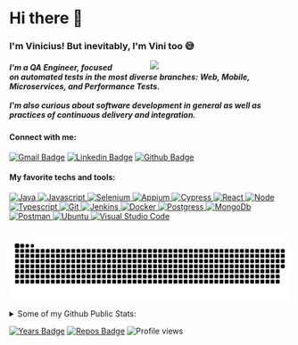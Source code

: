 <h1> Hi there 👋</h1>

<h3>I'm Vinicius! But inevitably, I'm Vini too 😅</h3>

<a href="https://www.hbo.com/silicon-valley" target="_blank">
  <img width=50% style="float: right; margin-left: 50px;" src="https://media2.giphy.com/media/l4FGEU8ISIv6SGzL2/source.gif">
</a>

<h5>
  I'm a QA Engineer, focused on automated tests in the most diverse branches: Web, Mobile, Microservices, and Performance Tests.
  <br/>
  <br/>
  I'm also curious about software development in general as well as practices of continuous delivery and integration.
</h5>

<h4>Connect with me: </h4>

[![Gmail Badge](https://img.shields.io/badge/Gmail-c14438?style=flat&logo=Gmail&logoColor=white)](mailto:viniciusflores379@gmail.com "Connect via Email")
[![Linkedin Badge](https://img.shields.io/badge/-LinkedIn-0072b1?style=flat&logo=Linkedin&logoColor=white)](https://www.linkedin.com/in/viniciusflores379/ "Connect on LinkedIn")
[![Github Badge](https://img.shields.io/badge/-GitHub-000000?style=flat&logo=Github&logoColor=white)](https://www.github.com/viniciusflores/ "Connect on GitHub")

<h4>My favorite techs and tools: </h4>

<a href="https://java.com/en/download/help/develop.html">
<img height="32" width="32" src="https://unpkg.com/simple-icons@v3/icons/java.svg" alt="Java"/>
</a>

<a href="https://javascript.info/js">
<img height="32" width="32" src="https://unpkg.com/simple-icons@v3/icons/javascript.svg" alt="Javascript"/>
</a>

<a href="https://www.selenium.dev/">
<img height="32" width="32" src="https://icon-library.com/images/selenium-icon/selenium-icon-12.jpg" alt="Selenium">
</a>

<a href="http://appium.io/">
<img height="32" width="32" src="https://brandslogos.com/wp-content/uploads/images/large/appium-logo-black-and-white.png" alt="Appium">
</a>

<a href="https://www.cypress.io/">
<img height="32" width="32" src="https://unpkg.com/simple-icons@v3/icons/cypress.svg" alt="Cypress"/>
</a>

<a href="https://reactjs.org/">
<img height="32" width="32" src="https://unpkg.com/simple-icons@v3/icons/react.svg" alt="React"/>
</a>

<a href="https://nodejs.org/en/">
<img height="32" width="32" src="https://unpkg.com/simple-icons@v3/icons/node-dot-js.svg" alt="Node"/>
</a>

<a href="https://www.typescriptlang.org/">
<img height="32" width="32" src="https://unpkg.com/simple-icons@v3/icons/typescript.svg" alt="Typescript"/>
</a>

<a href="https://git-scm.com/">
<img height="32" width="32" src="https://unpkg.com/simple-icons@v3/icons/git.svg" alt="Git"/>
</a>

<a href="https://www.jenkins.io/">
<img height="32" width="32" src="https://unpkg.com/simple-icons@v3/icons/jenkins.svg" alt="Jenkins"/>
</a>

<a href="https://www.docker.com/">
<img height="32" width="32" src="https://unpkg.com/simple-icons@v3/icons/docker.svg" alt="Docker"/>
</a>

<a href="https://www.postgresql.org/">
<img height="32" width="32" src="https://unpkg.com/simple-icons@v3/icons/postgresql.svg" alt="Postgress"/>
</a>

<a href="https://www.mongodb.com/">
<img height="32" width="32" src="https://unpkg.com/simple-icons@v3/icons/mongodb.svg" alt="MongoDb"/>
</a>

<a href="https://www.postman.com/">
<img height="32" width="32" src="https://unpkg.com/simple-icons@v3/icons/postman.svg" alt="Postman"/>
</a>

<a href="https://ubuntu.com/">
<img height="32" width="32" src="https://unpkg.com/simple-icons@v3/icons/ubuntu.svg" alt="Ubuntu"/>
</a>

<a href="https://code.visualstudio.com/">
<img height="32" width="32" src="https://unpkg.com/simple-icons@v3/icons/visualstudiocode.svg" alt="Visual Studio Code"/>
</a>

<br/>
<br/>

![Snake animation](https://github.com/viniciusflores/viniciusflores/blob/output/github-contribution-grid-snake.svg)

<details><summary>Some of my Github Public Stats:</summary>

  [![Viniciusflores's github stats](https://github-readme-stats.vercel.app/api?username=viniciusflores&count_private=true&show_icons=true&include_all_commits&show_owner)](https://github.com/viniciusflores/github-readme-stats)
  [![Top Langs](https://github-readme-stats.vercel.app/api/top-langs/?username=viniciusflores&count_private=true&layout=compact)](https://github.com/viniciusflores/github-readme-stats)

  [![Git trophy's](https://github-profile-trophy.vercel.app/?username=viniciusflores)](https://github.com/ryo-ma/github-profile-trophy)

  [![GitHub metrics](https://metrics.lecoq.io/viniciusflores?template=terminal&followup=1&isocalendar=1)](https://github.com/lowlighter/metrics)

</details>

[![Years Badge](https://badges.pufler.dev/years/viniciusflores)](https://badges.pufler.dev)
[![Repos Badge](https://badges.pufler.dev/repos/viniciusflores)](https://badges.pufler.dev)
![Profile views](https://gpvc.arturio.dev/viniciusflores)
